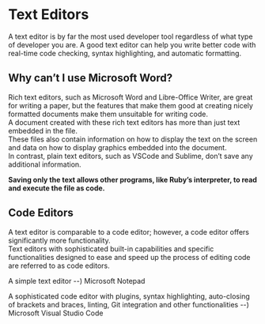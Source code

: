 # Text Editors

A text editor is by far the most used developer tool regardless of what type of developer you are. 
A good text editor can help you write better code with real-time code checking, syntax highlighting, and automatic formatting.

## Why can’t I use Microsoft Word?
Rich text editors, such as Microsoft Word and Libre-Office Writer, are great for writing a paper, but the features that make them good at creating nicely formatted documents make them unsuitable for writing code. <br>
A document created with these rich text editors has more than just text embedded in the file. <br>
These files also contain information on how to display the text on the screen and data on how to display graphics embedded into the document. <br>
In contrast, plain text editors, such as VSCode and Sublime, don’t save any additional information. <br>

**Saving only the text allows other programs, like Ruby’s interpreter, to read and execute the file as code.**

## Code Editors
A text editor is comparable to a code editor; however, a code editor offers significantly more functionality. <br>
Text editors with sophisticated built-in capabilities and specific functionalities designed to ease and speed up the process of editing code are referred to as code editors. <br>

A simple text editor --) Microsoft Notepad <br>

A sophisticated code editor with plugins, syntax highlighting, auto-closing of brackets and braces, linting, Git integration and other functionalities --) Microsoft Visual Studio Code
